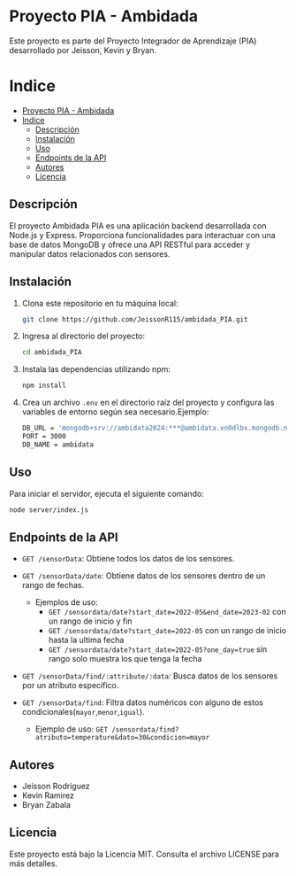 # Proyecto PIA - Ambidada

Este proyecto es parte del Proyecto Integrador de Aprendizaje (PIA) desarrollado por Jeisson, Kevin y Bryan.

# Indice
- [Proyecto PIA - Ambidada](#proyecto-pia---ambidada)
- [Indice](#indice)
  - [Descripción](#descripción)
  - [Instalación](#instalación)
  - [Uso](#uso)
  - [Endpoints de la API](#endpoints-de-la-api)
  - [Autores](#autores)
  - [Licencia](#licencia)

## Descripción

El proyecto Ambidada PIA es una aplicación backend desarrollada con Node.js y Express. Proporciona funcionalidades para interactuar con una base de datos MongoDB y ofrece una API RESTful para acceder y manipular datos relacionados con sensores.

## Instalación

1. Clona este repositorio en tu máquina local:

    ```bash
    git clone https://github.com/JeissonR115/ambidada_PIA.git
    ```

2. Ingresa al directorio del proyecto:

    ```bash
    cd ambidada_PIA
    ```

3. Instala las dependencias utilizando npm:

    ```bash
    npm install
    ```

4. Crea un archivo `.env` en el directorio raíz del proyecto y configura las variables de entorno según sea necesario.Ejemplo: 
    ```bash
    DB_URL = 'mongodb+srv://ambidata2024:***@ambidata.vn0dlbx.mongodb.net/'
    PORT = 3000
    DB_NAME = ambidata
    ```

## Uso

Para iniciar el servidor, ejecuta el siguiente comando:

```bash
node server/index.js
```


## Endpoints de la API

-   `GET /sensorData`: Obtiene todos los datos de los sensores.
-   `GET /sensorData/date`: Obtiene datos de los sensores dentro de un rango de fechas.
    - Ejemplos de uso:
      - `GET /sensordata/date?start_date=2022-05&end_date=2023-02` con un rango de inicio y fin
      - `GET /sensordata/date?start_date=2022-05` con un rango de inicio hasta la ultima fecha
      - `GET /sensordata/date?start_date=2022-05?one_day=true` sin rango solo muestra los que tenga la fecha 

-   `GET /sensorData/find/:attribute/:data`: Busca datos de los sensores por un atributo específico.
-   `GET /sensorData/find`: Filtra datos numéricos con alguno de estos condicionales(`mayor`,`menor`,`igual`).
    -   Ejemplo de uso: `GET /sensordata/find?atributo=temperature&dato=30&condicion=mayor`

## Autores

-   Jeisson Rodriguez 
-   Kevin Ramirez
-   Bryan Zabala

## Licencia

Este proyecto está bajo la Licencia MIT. Consulta el archivo LICENSE para más detalles.